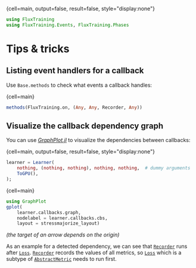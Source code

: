 {cell=main, output=false, result=false, style="display:none"}
```julia
using FluxTraining
using FluxTraining.Events, FluxTraining.Phases
```

# Tips & tricks



## Listing event handlers for a callback

Use `Base.methods` to check what events a callback handles:

{cell=main}
```julia
methods(FluxTraining.on, (Any, Any, Recorder, Any))
```


## Visualize the callback dependency graph

You can use [*GraphPlot.jl*](https://juliagraphs.github.io/GraphPlot.jl/) to visualize the dependencies between callbacks:

{cell=main, output=false, result=false, style="display:none"}
```julia
learner = Learner(
    nothing, (nothing, nothing), nothing, nothing,  # dummy arguments
    ToGPU(),
);
```

{cell=main}
```julia
using GraphPlot
gplot(
    learner.callbacks.graph,
    nodelabel = learner.callbacks.cbs,
    layout = stressmajorize_layout)
```

*(the target of an arrow depends on the origin)*

As an example for a detected dependency, we can see that [`Recorder`](#) runs after [`Loss`](#). [`Recorder`](#) records the values of all metrics, so [`Loss`](#) which is a subtype of [`AbstractMetric`](#) needs to run first.